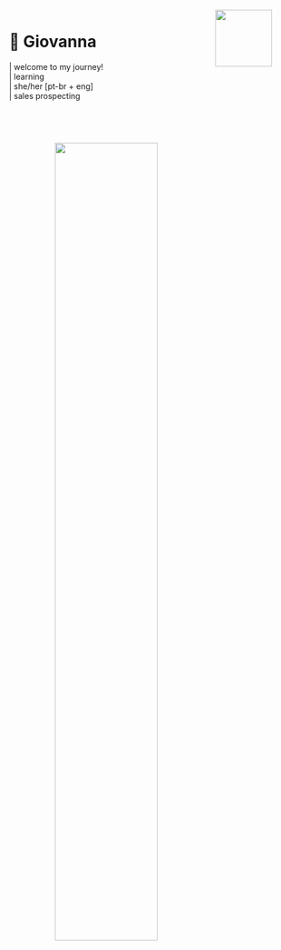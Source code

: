  <div style="display: flex; justify-content: space-between; align-items: flex-start; padding: 20px;">
    <div style="flex: 1;">
      <h1>&#x1FABD; Giovanna</h1>
      <p>
        | welcome to my journey!<br>
        | learning<br>
        | she/her [pt-br + eng]<br>
        | sales prospecting
      </p>
    </div>
    <div style="flex: 1; text-align: right;">
      <img height="100em" src="https://github-readme-stats.vercel.app/api/top-langs/?username=g1nyx&layout=compact&langs_count=7&theme=dracula" />
    </div>
  </div>
  <img src="purplevibe.gif" alt="" style="display: block; margin: 40px auto 0; width: 60%; max-width: 500px;">
